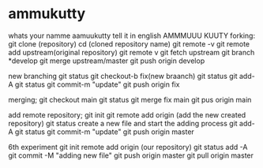 # ammukutty
whats your namme aamuukutty tell it in english AMMMUUU KUUTY
forking:
git clone (repository)
cd (cloned repository name)
git remote -v
git remote add upstream(original repository)
git remote v
git fetch upstream
git branch *develop
git merge upstream/master
git push origin develop

new branching
git status
git checkout-b fix(new braanch)
git status
git add-A
git status
git commit-m "update"
git push origin fix

merging;
git checkout main
git status
git merge fix main
git pus origin main

add remote repository;
git init 
git remote add origin (add the new created repository)
git status 
create a new file and start the adding process
git add-A
git status
git commit-m "update"
git push origin master

6th experiment
git init
remote add origin (our repository)
git status
add -A
git commit -M "adding new file"
git push origin master 
git pull origin master
